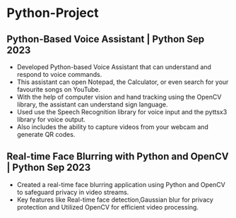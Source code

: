 # Python-Project
## Python-Based Voice Assistant | Python Sep 2023
- Developed Python-based Voice Assistant that can understand and respond to voice commands.
- This assistant can open Notepad, the Calculator, or even search for your favourite songs on YouTube.
- With the help of computer vision and hand tracking using the OpenCV library, the assistant can understand sign
language.
- Used use the Speech Recognition library for voice input and the pyttsx3 library for voice output.
- Also includes the ability to capture videos from your webcam and generate QR codes.
## Real-time Face Blurring with Python and OpenCV | Python Sep 2023
- Created a real-time face blurring application using Python and OpenCV to safeguard privacy in video streams.
- Key features like Real-time face detection,Gaussian blur for privacy protection and Utilized OpenCV for efficient video
processing.

